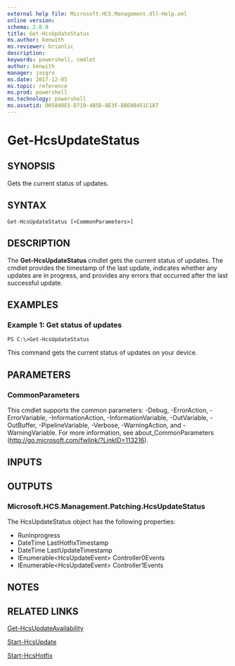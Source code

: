 ```yaml
---
external help file: Microsoft.HCS.Management.dll-Help.xml
online version: 
schema: 2.0.0
title: Get-HcsUpdateStatus
ms.author: kenwith
ms.reviewer: brianlic
description: 
keywords: powershell, cmdlet
author: kenwith
manager: jasgro
ms.date: 2017-12-05
ms.topic: reference
ms.prod: powershell
ms.technology: powershell
ms.assetid: D05848E5-D719-4B5D-8E3F-BBE0B451C187
---
```


# Get-HcsUpdateStatus

## SYNOPSIS
Gets the current status of updates.

## SYNTAX

```
Get-HcsUpdateStatus [<CommonParameters>]
```

## DESCRIPTION
The **Get-HcsUpdateStatus** cmdlet gets the current status of updates.
The cmdlet provides the timestamp of the last update, indicates whether any updates are in progress, and provides any errors that occurred after the last successful update.

## EXAMPLES

### Example 1: Get status of updates
```
PS C:\>Get-HcsUpdateStatus
```

This command gets the current status of updates on your device.

## PARAMETERS

### CommonParameters
This cmdlet supports the common parameters: -Debug, -ErrorAction, -ErrorVariable, -InformationAction, -InformationVariable, -OutVariable, -OutBuffer, -PipelineVariable, -Verbose, -WarningAction, and -WarningVariable. For more information, see about_CommonParameters (http://go.microsoft.com/fwlink/?LinkID=113216).

## INPUTS

## OUTPUTS

### Microsoft.HCS.Management.Patching.HcsUpdateStatus
The HcsUpdateStatus object has the following properties:

- RunInprogress 
- DateTime LastHotfixTimestamp 
- DateTime LastUpdateTimestamp 
- IEnumerable\<HcsUpdateEvent\> Controller0Events 
- IEnumerable\<HcsUpdateEvent\> Controller1Events

## NOTES

## RELATED LINKS

[Get-HcsUpdateAvailability](./Get-HcsUpdateAvailability.md)

[Start-HcsUpdate](./Start-HcsUpdate.md)

[Start-HcsHotfix](./Start-HcsHotfix.md)
